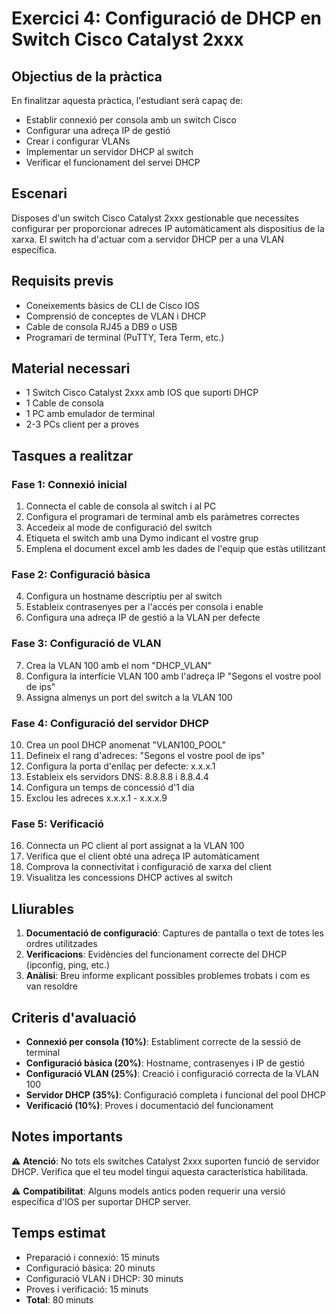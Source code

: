 # Exercici 4: Configuració de DHCP en Switch Cisco Catalyst 2xxx

## Objectius de la pràctica

En finalitzar aquesta pràctica, l'estudiant serà capaç de:
- Establir connexió per consola amb un switch Cisco
- Configurar una adreça IP de gestió
- Crear i configurar VLANs
- Implementar un servidor DHCP al switch
- Verificar el funcionament del servei DHCP

## Escenari

Disposes d'un switch Cisco Catalyst 2xxx gestionable que necessites configurar per proporcionar adreces IP automàticament als dispositius de la xarxa. El switch ha d'actuar com a servidor DHCP per a una VLAN específica.

## Requisits previs

- Coneixements bàsics de CLI de Cisco IOS
- Comprensió de conceptes de VLAN i DHCP
- Cable de consola RJ45 a DB9 o USB
- Programari de terminal (PuTTY, Tera Term, etc.)

## Material necessari

- 1 Switch Cisco Catalyst 2xxx amb IOS que suporti DHCP
- 1 Cable de consola
- 1 PC amb emulador de terminal
- 2-3 PCs client per a proves

## Tasques a realitzar

### Fase 1: Connexió inicial
1. Connecta el cable de consola al switch i al PC
2. Configura el programari de terminal amb els paràmetres correctes
3. Accedeix al mode de configuració del switch
4. Etiqueta el switch amb una Dymo indicant el vostre grup
5. Emplena el document excel amb les dades de l'equip que estàs utilitzant

### Fase 2: Configuració bàsica
4. Configura un hostname descriptiu per al switch
5. Estableix contrasenyes per a l'accés per consola i enable
6. Configura una adreça IP de gestió a la VLAN per defecte

### Fase 3: Configuració de VLAN
7. Crea la VLAN 100 amb el nom "DHCP_VLAN"
8. Configura la interfície VLAN 100 amb l'adreça IP "Segons el vostre pool de ips"
9. Assigna almenys un port del switch a la VLAN 100

### Fase 4: Configuració del servidor DHCP
10. Crea un pool DHCP anomenat "VLAN100_POOL"
11. Defineix el rang d'adreces: "Segons el vostre pool de ips"
12. Configura la porta d'enllaç per defecte: x.x.x.1
13. Estableix els servidors DNS: 8.8.8.8 i 8.8.4.4
14. Configura un temps de concessió d'1 dia
15. Exclou les adreces x.x.x.1 - x.x.x.9

### Fase 5: Verificació
16. Connecta un PC client al port assignat a la VLAN 100
17. Verifica que el client obté una adreça IP automàticament
18. Comprova la connectivitat i configuració de xarxa del client
19. Visualitza les concessions DHCP actives al switch

## Lliurables

1. **Documentació de configuració**: Captures de pantalla o text de totes les ordres utilitzades
2. **Verificacions**: Evidències del funcionament correcte del DHCP (ipconfig, ping, etc.)
3. **Anàlisi**: Breu informe explicant possibles problemes trobats i com es van resoldre

## Criteris d'avaluació

- **Connexió per consola (10%)**: Establiment correcte de la sessió de terminal
- **Configuració bàsica (20%)**: Hostname, contrasenyes i IP de gestió
- **Configuració VLAN (25%)**: Creació i configuració correcta de la VLAN 100
- **Servidor DHCP (35%)**: Configuració completa i funcional del pool DHCP
- **Verificació (10%)**: Proves i documentació del funcionament

## Notes importants

⚠️ **Atenció**: No tots els switches Catalyst 2xxx suporten funció de servidor DHCP. Verifica que el teu model tingui aquesta característica habilitada.

⚠️ **Compatibilitat**: Alguns models antics poden requerir una versió específica d'IOS per suportar DHCP server.

## Temps estimat

- Preparació i connexió: 15 minuts
- Configuració bàsica: 20 minuts  
- Configuració VLAN i DHCP: 30 minuts
- Proves i verificació: 15 minuts
- **Total**: 80 minuts
